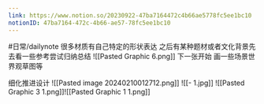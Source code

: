 ```yaml
---
link: https://www.notion.so/20230922-47ba7164472c4b66ae5778fc5ee1bc10
notionID: 47ba7164-472c-4b66-ae57-78fc5ee1bc10
---
```

#日常/dailynote
很多材质有自己特定的形状表达 
之后有某种题材或者文化背景先去看一些参考尝试归纳总结
![[Pasted Graphic 6.png]]
下一张开始 画一些场景世界观草图等

细化推进设计
![[Pasted image 20240210012712.png]]
![[- 1.jpg]]
![[Pasted Graphic 3 1.png]]![[Pasted Graphic 1 1.png]]